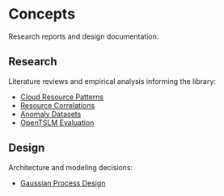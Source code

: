 # Concepts

Research reports and design documentation.

## Research

Literature reviews and empirical analysis informing the library:

- [Cloud Resource Patterns](research/cloud-resource-patterns-research.md)
- [Resource Correlations](research/cloud-resource-correlations-report.md)
- [Anomaly Datasets](research/timeseries-anomaly-datasets-review.md)
- [OpenTSLM Evaluation](research/opentslm-foundation-model-evaluation.md)

## Design

Architecture and modeling decisions:

- [Gaussian Process Design](design/gaussian-process-design.md)
